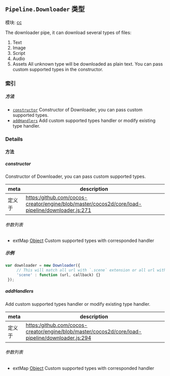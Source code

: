 ## `Pipeline.Downloader` 类型



模块: [cc](../modules/cc.md)


The downloader pipe, it can download several types of files:
1. Text
2. Image
3. Script
4. Audio
5. Assets
All unknown type will be downloaded as plain text.
You can pass custom supported types in the constructor.


### 索引



##### 方法

  - [`constructor`](#constructor) Constructor of Downloader, you can pass custom supported types.
  - [`addHandlers`](#addhandlers) Add custom supported types handler or modify existing type handler.



### Details




<!-- Method Block -->
#### 方法


##### constructor

Constructor of Downloader, you can pass custom supported types.

| meta | description |
|------|-------------|
| 定义于 | [https:/github.com/cocos-creator/engine/blob/master/cocos2d/core/load-pipeline/downloader.js:271](https:/github.com/cocos-creator/engine/blob/master/cocos2d/core/load-pipeline/downloader.js#L271) |

###### 参数列表
- extMap <a href="https://developer.mozilla.org/en/JavaScript/Reference/Global_Objects/Object" class="crosslink external" target="_blank">Object</a> Custom supported types with corresponded handler

##### 示例

```js
var downloader = new Downloader({
     // This will match all url with `.scene` extension or all url with `scene` type
     'scene' : function (url, callback) {}
 });
```

##### addHandlers

Add custom supported types handler or modify existing type handler.

| meta | description |
|------|-------------|
| 定义于 | [https:/github.com/cocos-creator/engine/blob/master/cocos2d/core/load-pipeline/downloader.js:294](https:/github.com/cocos-creator/engine/blob/master/cocos2d/core/load-pipeline/downloader.js#L294) |

###### 参数列表
- extMap <a href="https://developer.mozilla.org/en/JavaScript/Reference/Global_Objects/Object" class="crosslink external" target="_blank">Object</a> Custom supported types with corresponded handler



